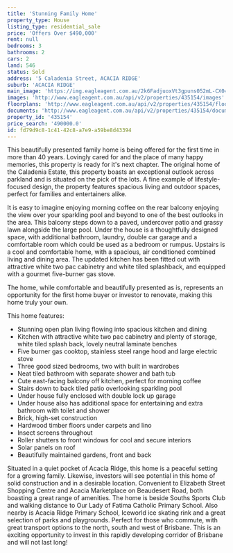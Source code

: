 ```yaml
---
title: 'Stunning Family Home'
property_type: House
listing_type: residential_sale
price: 'Offers Over $490,000'
rent: null
bedrooms: 3
bathrooms: 2
cars: 2
land: 546
status: Sold
address: '5 Caladenia Street, ACACIA RIDGE'
suburb: 'ACACIA RIDGE'
main_image: 'https://img.eagleagent.com.au/2k6FadjuoxVt3gpuns052mL-CX0=/1280x854/smart/https://s3-us-west-2.amazonaws.com/eagleagent-orig/images/6821067/124835430-image-M.jpg'
images: 'http://www.eagleagent.com.au/api/v2/properties/435154/images'
floorplans: 'http://www.eagleagent.com.au/api/v2/properties/435154/floorplans'
documents: 'http://www.eagleagent.com.au/api/v2/properties/435154/documents'
property_id: '435154'
price_search: '490000.0'
id: fd79d9c8-1c41-42c8-a7e9-a59be8d43394
---
```

This beautifully presented family home is being offered for the first time in more than 40 years. Lovingly cared for and the place of many happy memories, this property is ready for it's next chapter. The original home of the Caladenia Estate, this property boasts an exceptional outlook across parkland and is situated on the pick of the lots. A fine example of lifestyle-focused design, the property features spacious living and outdoor spaces, perfect for families and entertainers alike.

It is easy to imagine enjoying morning coffee on the rear balcony enjoying the view over your sparkling pool and beyond to one of the best outlooks in the area. This balcony steps down to a paved, undercover patio and grassy lawn alongside the large pool. Under the house is a thoughtfully designed space, with additional bathroom, laundry, double car garage and a comfortable room which could be used as a bedroom or rumpus. Upstairs is a cool and comfortable home, with a spacious, air conditioned combined living and dining area. The updated kitchen has been fitted out with attractive white two pac cabinetry and white tiled splashback, and equipped with a gourmet five-burner gas stove.

The home, while comfortable and beautifully presented as is, represents an opportunity for the first home buyer or investor to renovate, making this home truly your own.

This home features:

*  Stunning open plan living flowing into spacious kitchen and dining
*  Kitchen with attractive white two pac cabinetry and plenty of storage, white tiled splash back, lovely neutral laminate benches
*  Five burner gas cooktop, stainless steel range hood and large electric stove
*  Three good sized bedrooms, two with built in wardrobes
*  Neat tiled bathroom with separate shower and bath tub
*  Cute east-facing balcony off kitchen, perfect for morning coffee
*  Stairs down to back tiled patio overlooking sparkling pool
*  Under house fully enclosed with double lock up garage
*  Under house also has additional space for entertaining and extra bathroom with toilet and shower
*  Brick, high-set construction
*  Hardwood timber floors under carpets and lino
*  Insect screens throughout
*  Roller shutters to front windows for cool and secure interiors
*  Solar panels on roof
*  Beautifully maintained gardens, front and back

Situated in a quiet pocket of Acacia Ridge, this home is a peaceful setting for a growing family. Likewise, investors will see potential in this home of solid construction and in a desirable location. Convenient to Elizabeth Street Shopping Centre and Acacia Marketplace on Beaudesert Road, both boasting a great range of amenities. The home is beside Souths Sports Club and walking distance to Our Lady of Fatima Catholic Primary School. Also nearby is Acacia Ridge Primary School, Iceworld ice skating rink and a great selection of parks and playgrounds. Perfect for those who commute, with great transport options to the north, south and west of Brisbane. This is an exciting opportunity to invest in this rapidly developing corridor of Brisbane and will not last long!
